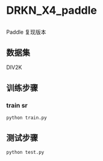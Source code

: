 # DRKN_X4_paddle

## 
Paddle 复现版本

## 数据集

DIV2K
## 训练步骤
### train sr
```bash
python train.py 
```
## 测试步骤
```bash
python test.py 
```
